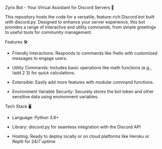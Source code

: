 Zyrix Bot - Your Virtual Assistant for Discord Servers 🎉

This repository hosts the code for a versatile, feature-rich Discord bot built with discord.py. Designed to enhance your server experience, this bot provides a range of interactive and utility commands, from simple greetings to useful tools for community management.


Features 🛠️

  - Friendly Interactions: Responds to commands like !hello with customized messages to engage users.

  - Utility Commands: Includes basic operations like math functions (e.g., !add 2 3) for quick calculations.

  - Extensible: Easily add more features with modular command functions.

  - Environment Variable Security: Securely stores the bot token and other sensitive data using environment variables.

Tech Stack 🖥️

  - Language: Python 3.8+

  - Library: discord.py for seamless integration with the Discord API

  - Hosting: Ready to deploy locally or on cloud platforms like Heroku or Replit for 24/7 uptime
